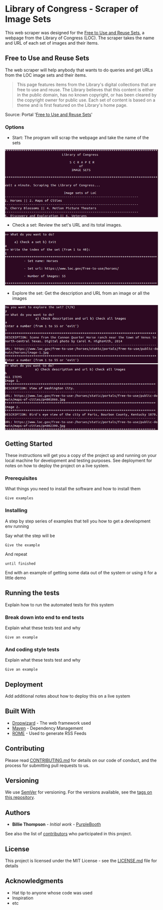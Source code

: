 # Library of Congress - Scraper of Image Sets

This web scraper was designed for the [Free to Use and Reuse Sets](https://www.loc.gov/free-to-use/),  a webpage from the Library of Congress (LOC).  The scraper takes the name and URL of each set of images and their items.

## Free to Use and Reuse Sets

The web scraper will help anybody that wants to do queries and get URLs from the LOC image sets and their items.

> This page features items from the Library's digital collections that are free to use and reuse. The Library believes that this content is either in the public domain, has no known copyright, or has been cleared by the copyright owner for public use. Each set of content is based on a theme and is first featured on the Library's home page.

Source: Portal '[Free to Use and Reuse Sets](https://www.loc.gov/free-to-use/)'

### Options

- Start: The program will scrap the webpage and take the name of the sets

![screenshot](/screenshots/start.png)

- Check a set: Review the set's URL and its total images.

![screenshot](/screenshots/check_a_set.png)

- Explore the set: Get the description and URL from an image or all the images

![screenshot](/screenshots/explore_a_set_image.png)
![screenshot](/screenshots/explore_all_images.png)

## Getting Started

These instructions will get you a copy of the project up and running on your local machine for development and testing purposes. See deployment for notes on how to deploy the project on a live system.

### Prerequisites

What things you need to install the software and how to install them

```
Give examples
```

### Installing

A step by step series of examples that tell you how to get a development env running

Say what the step will be

```
Give the example
```

And repeat

```
until finished
```

End with an example of getting some data out of the system or using it for a little demo

## Running the tests

Explain how to run the automated tests for this system

### Break down into end to end tests

Explain what these tests test and why

```
Give an example
```

### And coding style tests

Explain what these tests test and why

```
Give an example
```

## Deployment

Add additional notes about how to deploy this on a live system

## Built With

* [Dropwizard](http://www.dropwizard.io/1.0.2/docs/) - The web framework used
* [Maven](https://maven.apache.org/) - Dependency Management
* [ROME](https://rometools.github.io/rome/) - Used to generate RSS Feeds

## Contributing

Please read [CONTRIBUTING.md](https://gist.github.com/PurpleBooth/b24679402957c63ec426) for details on our code of conduct, and the process for submitting pull requests to us.

## Versioning

We use [SemVer](http://semver.org/) for versioning. For the versions available, see the [tags on this repository](https://github.com/your/project/tags).

## Authors

* **Billie Thompson** - *Initial work* - [PurpleBooth](https://github.com/PurpleBooth)

See also the list of [contributors](https://github.com/your/project/contributors) who participated in this project.

## License

This project is licensed under the MIT License - see the [LICENSE.md](LICENSE.md) file for details

## Acknowledgments

* Hat tip to anyone whose code was used
* Inspiration
* etc
